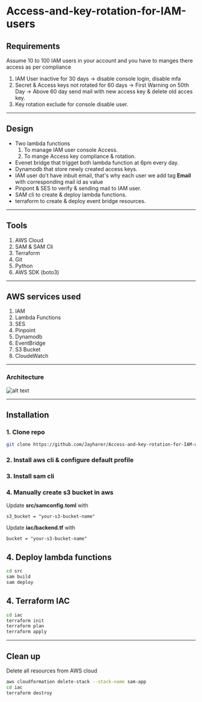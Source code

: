 # Access-and-key-rotation-for-IAM-users

## Requirements
Assume 10 to 100 IAM users in your account and 
you have to manges there access as per compliance

1. IAM User inactive for 30 days -> disable console login, disable mfa
2. Secret & Access keys not rotated for 60 days -> First Warning on 50th Day
   -> Above 60 day send mail with new access key & delete old acces key.
3. Key rotation exclude for console disable user.
---

## Design
- Two lambda functions
    1. To manage IAM user console Access.
    2. To mange Access key compliance & rotation.
- Evenet bridge that trigget both lambda function at 6pm every day.
- Dynamodb that store newly created access keys.
- IAM user do't have inbuit email, that's why each user we add tag **Email**
  with corresponding mail id as value
- Pinpont & SES to verify & sending mail to IAM user.
- SAM cli to create & deploy lambda functions.
- terraform to create & deploy event bridge resources.
---

## Tools
1. AWS Cloud
2. SAM & SAM Cli
3. Terraform
4. Git
5. Python
6. AWS SDK (boto3)
---

## AWS services used
1. IAM
2. Lambda Functions
3. SES
4. Pinpoint
5. Dynamodb
6. EventBridge
7. S3 Bucket
7. CloudeWatch
---

### Architecture
![alt text](https://drive.google.com/file/d/1r03kGazOE6aWp9fI1dtgg9z-lEdsiWvM/view?usp=drive_link)

---

## Installation

### 1. Clone repo
```bash
git clone https://github.com/Jayharer/Access-and-key-rotation-for-IAM-users.git
```

### 2. Install aws cli & configure default profile

### 3. Install sam cli

### 4. Manually create s3 bucket in aws
Update **src/samconfig.toml** with
```
s3_bucket = "your-s3-bucket-name"
```

Update **iac/backend.tf** with
```
bucket = "your-s3-bucket-name"
```

## 4. Deploy lambda functions
```bash
cd src
sam build
sam deploy
```

## 4. Terraform IAC
```bash
cd iac 
terraform init
terraform plan 
terraform apply
```
---

## Clean up
Delete all resources from AWS cloud
```bash
aws cloudformation delete-stack --stack-name sam-app
cd iac 
terraform destroy
```